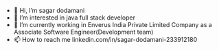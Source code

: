 - 👋 Hi, I’m sagar dodamani 
- 👀 I’m interested in java full stack developer 
- 🌱 I’m currently working in Enverus India Private Limited Company as a Associate Software Engineer(Development team) 
- 📫 How to reach me linkedin.com/in/sagar-dodamani-233912180

<!---
Dodamanisagar/Dodamanisagar is a ✨ special ✨ repository because its `README.md` (this file) appears on your GitHub profile.
You can click the Preview link to take a look at your changes.
--->
